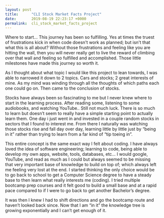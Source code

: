 ```yaml
---
layout: post
title:      "CLI Stock Market Facts Project"
date:       2019-08-19 22:23:17 +0000
permalink:  cli_stock_market_facts_project
---
```


Where to start... This journey has been so fulfilling. Yes at times the truest of frustrations kick in when code doesn't work as planned; but isn't that what this is all about? Without those frustrations and feeling like you are hitting the wall, then you will never really get to live the reward of climbing over that wall and feeling so fulfilled and accomplished. Those little milestones have made this journey so worth it.

As I thought about what topic I would like this project to lean towards, I was able to narrowed it down to 2 topics. Cars and stocks; 2 great interests of mine. As my mind was winding through all the thoughts of which paths each one could go on. Then came to the conclusion of stocks.

Stocks have always been so fascinating to me but I never knew where to start in the learning process. After reading some, listening to some audiobooks, and watching YouTube.. Still not much luck. There is so much to learn but doesn’t seem to really have a simple starting point to actually learn them. One day i just went in and invested in a couple random stocks in sectors that I found to interest me. From there I naturally was watching those stocks rise and fall day over day, learning little by little just by “being in it” rather than trying to learn from a far kind of “tip toeing in”.

This entire concept is the same exact way I felt about coding. I have always loved the idea of software engineering; learning to code, being able to develop my own apps, website, tools, databases, etc… I would google, YouTube, and read as much as I could but always seemed to be missing that very important base of knowledge to build on top of; which always left me feeling very lost at the end. I started thinking the only choice would be to go back to school to get a Computer Science degree to have a steady base to then learn what really interests me (coding). I tried multiple bootcamp prep courses and it felt good to build a small base and at a rapid pace compared to if I were to go back to get another Bachelor’s degree. 

It was then I knew I had to shift directions and go the bootcamp route and haven’t looked back since. Now that I am “in it” the knowledge tree is growing exponentially and I can’t get enough of it. 
